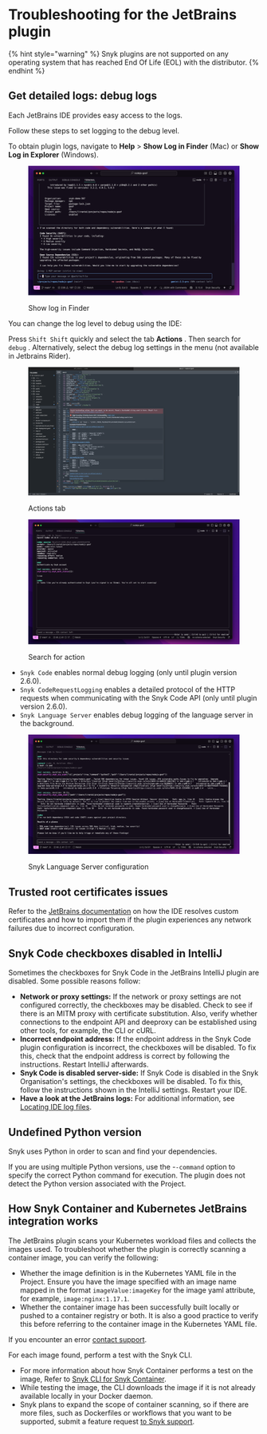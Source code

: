 # Troubleshooting for the JetBrains plugin

{% hint style="warning" %}
Snyk plugins are not supported on any operating system that has reached End Of Life (EOL) with the distributor.&#x20;
{% endhint %}

## Get detailed logs: debug logs

Each JetBrains IDE provides easy access to the logs.

Follow these steps to set logging to the debug level.

To obtain plugin logs, navigate to **Help** > **Show Log in Finder** (Mac) or **Show Log in Explorer** (Windows).

<figure><img src="../../../.gitbook/assets/image (487).png" alt="Show log in Finder"><figcaption><p>Show log in Finder</p></figcaption></figure>

You can change the log level to debug using the IDE:

Press `Shift Shift` quickly and select the tab **Actions** . Then search for `debug` . Alternatively, select the debug log settings in the menu (not available in Jetbrains Rider).

<figure><img src="../../../.gitbook/assets/image (488).png" alt="Actions tab"><figcaption><p>Actions tab</p></figcaption></figure>

<figure><img src="../../../.gitbook/assets/image (489).png" alt="Search for action"><figcaption><p>Search for action</p></figcaption></figure>

* `Snyk Code` enables normal debug logging (only until plugin version 2.6.0).
* `Snyk CodeRequestLogging` enables a detailed protocol of the HTTP requests when communicating with the Snyk Code API (only until plugin version 2.6.0).
* `Snyk Language Server` enables debug logging of the language server in the background.

<figure><img src="../../../.gitbook/assets/image (490).png" alt="Snyk Language Server configuration"><figcaption><p>Snyk Language Server configuration</p></figcaption></figure>

## Trusted root certificates issues

Refer to the [JetBrains documentation](https://www.jetbrains.com/help/idea/ssl-certificates.html) on how the IDE resolves custom certificates and how to import them if the plugin experiences any network failures due to incorrect configuration.

## Snyk Code checkboxes disabled in IntelliJ

Sometimes the checkboxes for Snyk Code in the JetBrains IntelliJ plugin are disabled. Some possible reasons follow:

* **Network or proxy settings:** If the network or proxy settings are not configured correctly, the checkboxes may be disabled. Check to see if there is an MITM proxy with certificate substitution. Also, verify whether connections to the endpoint API and deeproxy can be established using other tools, for example, the CLI or cURL.&#x20;
* **Incorrect endpoint address:** If the endpoint address in the Snyk Code plugin configuration is incorrect, the checkboxes will be disabled. To fix this, check that the endpoint address is correct by following the instructions. Restart IntelliJ afterwards.
* **Snyk Code is disabled server-side:** If Snyk Code is disabled in the Snyk Organisation's settings, the checkboxes will be disabled. To fix this, follow the instructions shown in the IntelliJ settings. Restart your IDE.
* **Have a look at the JetBrains logs:** For additional information, see  [Locating IDE log files](https://intellij-support.jetbrains.com/hc/en-us/articles/207241085-Locating-IDE-log-files).

## Undefined Python version

Snyk uses Python in order to scan and find your dependencies.&#x20;

If you are using multiple Python versions, use the -`-command` option to specify the correct Python command for execution. The plugin does not detect the Python version associated with the Project.

## How Snyk Container and Kubernetes JetBrains integration works

The JetBrains plugin scans your Kubernetes workload files and collects the images used. To troubleshoot whether the plugin is correctly scanning a container image, you can verify the following:

* Whether the image definition is in the Kubernetes YAML file in the Project. Ensure you have the image specified with an image name mapped in the format `imageValue:imageKey` for the image yaml attribute, for example, `image:nginx:1.17.1`.
* Whether the container image has been successfully built locally or pushed to a container registry or both. It is also a good practice to verify this before referring to the container image in the Kubernetes YAML file.

If you encounter an error [contact support](https://snyk.zendesk.com/agent/dashboard).

For each image found, perform a test with the Snyk CLI.

* For more information about how Snyk Container performs a test on the image, Refer to [Snyk CLI for Snyk Container](../../../snyk-cli/scan-and-maintain-projects-using-the-cli/snyk-cli-for-snyk-container/).
* While testing the image, the CLI downloads the image if it is not already available locally in your Docker daemon.
* Snyk plans to expand the scope of container scanning, so if there are more files, such as Dockerfiles or workflows that you want to be supported, submit a feature request [to Snyk support](https://support.snyk.io).
